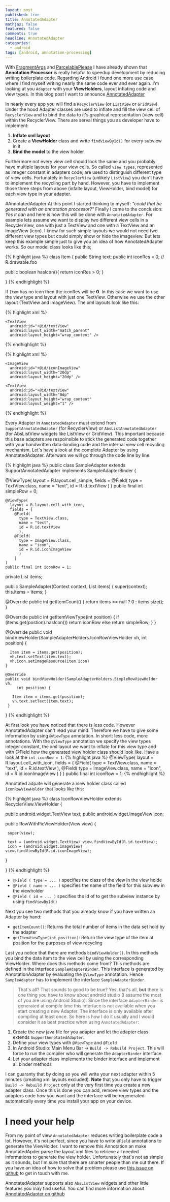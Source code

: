 ```yaml
---
layout: post
published: true
title: AnnotatedAdapter
mathjax: false
featured: false
comments: true
headline: AnnotatedAdapter
categories:
  - android
tags: [android, annotation-processing]
---
```


With [FragmentArgs](http://hannesdorfmann.com/android/fragmentargs) and [ParcelablePlease](http://hannesdorfmann.com/android/parcelableplease) I have already shown that **Annotation Processor** is really helpful to speedup development by reducing writing boilerplate code. Regarding Android I found one more use case where I find myself writing nearly the same code ever and ever again. I'm looking at you `Adapter` with your **ViewHolders**, layout inflating code and view types. In this blog post I want to announce [AnnotatedAdapter](https://github.com/sockeqwe/AnnotatedAdapter)

In nearly every app you will find a `RecyclerView` (or `ListView` or `GridView`). Under the hood Adapter classes are used to inflate and fill the view cell of `RecyclerView` and to bind the data to it's graphical representation (view cell) within the RecyclerView. There are serval things you as developer have to implement:
 1. **Inflate xml layout**
 2. Create a **ViewHolder** class and write `findViewById()` for every subview in it
 3. **Bind the model** to the view holder

Furthermore not every view cell should look the same and you probably have multiple layouts for your view cells. So called `view types`, represented as integer constant in adapters code, are used to distinguish different type of view cells. Fortunately in `RecyclerView` (unlikely `ListView`) you don't have to implement the recycling part by hand. However, you have to implement those three steps from above (infalte layout, ViewHolder, bind model) for each view type in your adapter.

#AnnotatedAdapter
At this point I started thinking to myself: _"could that be generated with an annotation processor?"_ Finally I came to the conclusion: _Yes it can_ and here is how this will be done with `AnnotatedAdapter`. For example lets assume we want to display two different view cells in a RecyclerView, one with just a TextView and one with a TextView and an ImageView (icon). I know for such simple layouts we would not need two different view types but could simply show or hide the imageview. But lets keep this example simple just to give you an idea of how AnnotatedAdapter works. So our model class looks like this;

{% highlight java %}
class Item {
  public String text;
  public int iconRes = 0; // R.drawable.foo

  public boolean hasIcon(){
    return iconRes > 0;
  }

}
{% endhighlight %}

If `Item` has no icon then the iconRes will be **0**. In this case we want to use the view type and layout with just one TextView. Otherwise we use the other layout (TextView and ImageView). The xml layouts look like this:

{% highlight xml %}
<FrameLayout
  android:layout_width="match_parent"
  android:layout_height="wrap_content">

    <TextView
      android:id="+@id/textView"
      android:layout_width="match_parent"
      android:layout_height="wrap_content" />

</FrameLayout>
{% endhighlight %}

{% highlight xml %}
<LinearLayout
  android:layout_width="match_parent"
  android:layout_height="wrap_content"
  android:orientation="horizontal">

    <ImageView
      android:id="+@id/iconImageView"
      android:layout_width="20dp"
      android:layout_height="20dp" />

    <TextView
      android:id="+@id/textView"
      android:layout_width="0dp"
      android:layout_height="wrap_content"
      android:layout_weight="1" />

</LinearLayout>
{% endhighlight %}

Every Adapter in `AnnotatedAdapter` must extend from `SupportAnnotatedAdapter` (for RecyclerView) or `AbsListAnnotatedAdapter` (for AbsListView widgets like ListView or GridView). This important because this base adapters are respoinsible to stick the generated code together with your handwritten data-binding code and the internal view cell recycling mechanism. Let's have a look at the complete Adapter by using AnnotatedAdapter. Afterwars we will go through the code line by line:

{% highlight java %}
public class SampleAdapter extends SupportAnnotatedAdapter
                          implements SampleAdapterBinder {

  @ViewType(
    layout = R.layout.cell_simple,
    fields = @Field(
        type = TextView.class,
        name = "text",
        id = R.id.textView
        )
  )
  public final int simpleRow = 0;


    @ViewType(
      layout = R.layout.cell_with_icon,
      fields = {
        @Field(
          type = TextView.class,
          name = "text",
          id = R.id.textView
          ),
        @Field(
          type = ImageView.class,
          name = "icon",
          id = R.id.iconImageView
          )
        }
    )
    public final int iconRow = 1;



  private List<Item> items;

  public SampleAdapter(Context context, List<Item> items) {
    super(context);
    this.items = items;
  }

  @Override
  public int getItemCount() {
    return items == null ? 0 : items.size();
  }

  @Override
  public int getItemViewType(int position) {
    if (items.get(postion).hasIcon())
        return iconRow
    else
        return simpleRow;
    }
  }

   @Override
   public void bindViewHolder(SampleAdapterHolders.IconRowViewHolder vh,
        int position) {

      Item item = items.get(position);
      vh.text.setText(item.text);
      vh.icon.setImageResource(item.icon)
    }

    @Override
    public void bindViewHolder(SampleAdapterHolders.SimpleRowViewHolder vh,
         int position) {

       Item item = items.get(position);
       vh.text.setText(item.text);
     }
}
{% endhighlight %}

At first look you have noticed that there is less code. However AnnotatedAdapter can't read your mind. Therefore we have to give some information by using `@ViewType` annotation. In short: less code, more annotations. With the `@ViewType` annotation we specify the view types integer constant, the xml layout we want to inflate for this view type and with @Field how the generated view holder class should look like. Have a look at the `int iconRow = 1`:
{% highlight java %}
@ViewType(
  layout = R.layout.cell_with_icon,
  fields = {
    @Field(
      type = TextView.class,
      name = "text",
      id = R.id.textView
      ),
    @Field(
      type = ImageView.class,
      name = "icon",
      id = R.id.iconImageView
      )
    }
)
public final int iconRow = 1;
{% endhighlight %}

Annotated adpate will generate a view holder class called `IconRowViewHolder` that looks like this:

{% highlight java %}
class IconRowViewHolder extends RecyclerView.ViewHolder {

  public android.widget.TextView text;
  public android.widget.ImageView icon;

  public RowWithPicViewHolder(View view) {

     super(view);

     text = (android.widget.TextView) view.findViewById(R.id.textView);
     icon = (android.widget.ImageView) view.findViewById(R.id.iconImageView);
   }

}
{% endhighlight %}

 - `@Field ( type = ... )` specifies the class of the view in the view holde
 - `@Field ( name = ... )` specifies the name of the field for this subview in the viewholder
 - `@Field ( id = ... )` specifies the id of to get the subview instance by using `findViewById()`

Next you see two methods that you already know if you have written an Adapter by hand:
 - `getItemCount()`: Returns the total number of items in the data set hold by the adapter
 - `getItemViewType(int position)`: Return the view type of the item at position for the purposes of view recycling

Last you notice that there are methods `bindViewHolder()`. In this methods you bind the data item to the view cell by using the corresponding ViewHolder. Where does this methods come from? This methods are defined in the interface `SampleAdapterBinder`. This interface is generated by AnnotationAdapter by evaluating the `@ViewType` annotation. Hence `SampleAdapter` has to implement the interface `SampleAdapterBinder`.

 > That's all? That sounds to good to be true?
 Yes, that's all, **but** there is one thing you have to know about android studio (I assume the most of you are using Android Studio): Since the interface `AdapterBinder` is generated at compile time this interface is not available when you start creating a new Adapter. The interface is only available after compiling at least once. So here is how I do it usually and I would consider it as best practice when using `AnnotatedAdapter`:

 1. Create the new java file for you adapter and let the adapter class extends `SupportAnnotatedAdapter`.
 2. Define your view types with `@ViewType` and  `@Field`
 3. In Android Studio: Main Menu Bar -> `Build -> Rebuild Project`. This will force to run the compiler who will generate the `AdapterBinder` interface.
 4. Let your adapter class implements the binder interface and implement all binder methods

I can guaranty that by doing so you will write your next adapter within 5 minutes (creating xml layouts excluded). **Note** that you only have to trigger `Build -> Rebuild Project` only at the very first time you create a new adapter class. Once this is done you can add, remove view types and the adapters code how you want and the interface will be regenerated automatically every time you install your app on your device.

# I need your help
From my point of view `AnnotatedAdapter` reduces writing boilerplate code a lot. However, it's not perfect, since you have to write `@Field` annotations to generate the ViewHolder. I want to remove this Annotation an make AnnotatedApder parse the layout xml files to retrieve all needed informations to generate the view holder. Unfortunately that's not as simple as it sounds, but I'm  sure that there are smarter people than me out there. If you have an idea of how to solve that problem please use [this issue on github](https://github.com/sockeqwe/AnnotatedAdapter/issues/4) to get in touch with me.


AnnotatedAdapter supports also `AbsListView` widgets and other little features you may find useful. You can find more information about [AnnotatedAdapter on github](https://github.com/sockeqwe/AnnotatedAdapter)

